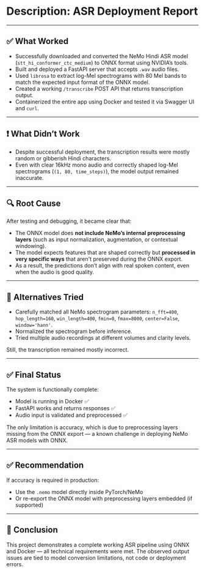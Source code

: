 # Description: ASR Deployment Report

---

## ✅ What Worked

- Successfully downloaded and converted the NeMo Hindi ASR model (`stt_hi_conformer_ctc_medium`) to ONNX format using NVIDIA’s tools.
- Built and deployed a FastAPI server that accepts `.wav` audio files.
- Used `librosa` to extract log-Mel spectrograms with 80 Mel bands to match the expected input format of the ONNX model.
- Created a working `/transcribe` POST API that returns transcription output.
- Containerized the entire app using Docker and tested it via Swagger UI and `curl`.

---

## ❗ What Didn’t Work

- Despite successful deployment, the transcription results were mostly random or gibberish Hindi characters.
- Even with clear 16kHz mono audio and correctly shaped log-Mel spectrograms (`(1, 80, time_steps)`), the model output remained inaccurate.

---

## 🔍 Root Cause

After testing and debugging, it became clear that:
- The ONNX model does **not include NeMo’s internal preprocessing layers** (such as input normalization, augmentation, or contextual windowing).
- The model expects features that are shaped correctly but **processed in very specific ways** that aren't preserved during the ONNX export.
- As a result, the predictions don’t align with real spoken content, even when the audio is good quality.

---

## 🧪 Alternatives Tried

- Carefully matched all NeMo spectrogram parameters: `n_fft=400`, `hop_length=160`, `win_length=400`, `fmin=0`, `fmax=8000`, `center=False`, `window='hann'`.
- Normalized the spectrogram before inference.
- Tried multiple audio recordings at different volumes and clarity levels.

Still, the transcription remained mostly incorrect.

---

## ✅ Final Status

The system is functionally complete:
- Model is running in Docker ✅
- FastAPI works and returns responses ✅
- Audio input is validated and preprocessed ✅

The only limitation is accuracy, which is due to preprocessing layers missing from the ONNX export — a known challenge in deploying NeMo ASR models with ONNX.

---

## ✅ Recommendation

If accuracy is required in production:
- Use the `.nemo` model directly inside PyTorch/NeMo
- Or re-export the ONNX model with preprocessing layers embedded (if supported)

---

## 🎯 Conclusion

This project demonstrates a complete working ASR pipeline using ONNX and Docker — all technical requirements were met. The observed output issues are tied to model conversion limitations, not code or deployment errors.
